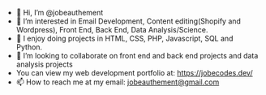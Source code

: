 - 👋 Hi, I’m @jobeauthement
- 👀 I’m interested in Email Development, Content editing(Shopify and Wordpress), Front End, Back End, Data Analysis/Science.
- 🌱 I enjoy doing projects in HTML, CSS, PHP, Javascript, SQL and Python.
- 💞️ I’m looking to collaborate on front end and back end projects and data analysis projects
- You can view my web development portfolio at: https://jobecodes.dev/
- 📫 How to reach me at my email: jobeauthement@gmail.com

<!---
jobeauthement/jobeauthement is a ✨ special ✨ repository because its `README.md` (this file) appears on your GitHub profile.
You can click the Preview link to take a look at your changes.
--->
